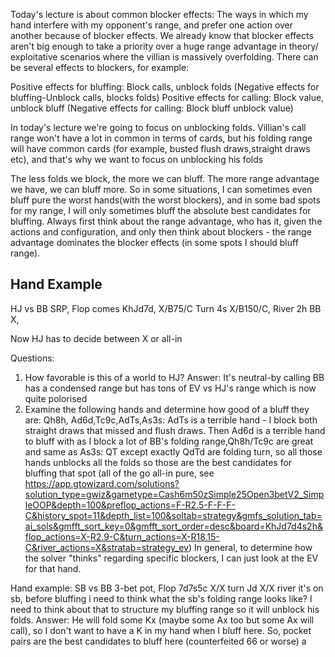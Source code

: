 

Today's lecture is about common blocker effects: 
	The ways in which my hand interfere with my opponent's range, and prefer one action over another because of blocker effects. We already know that blocker effects aren't big enough to take a priority over a huge range advantage in theory/ exploitative scenarios where the villian is massively overfolding.
There can be several effects to blockers, for example:

Positive effects for bluffing: Block calls, unblock folds
(Negative effects for bluffing-Unblock calls, blocks folds)
Positive effects for calling: Block value, unblock bluff
(Negative effects for calling: Block bluff unblock value)

In today's lecture we're going to focus on unblocking folds.
Villian's call range won't have a lot in common in terms of cards, but his folding range will have common cards (for example, busted flush draws,straight draws etc), and that's why we want to focus on unblocking his folds


The less folds we block, the more we can bluff. The more range advantage we have, we can bluff more. So in some situations, I can sometimes even bluff pure the worst hands(with the worst blockers), and in some bad spots for my range, I will only sometimes bluff the absolute best candidates for bluffing. Always first think about the range advantage, who has it, given the actions and configuration, and only then think about blockers - the range advantage dominates the blocker effects (in some spots I should bluff range).


## Hand Example

HJ vs BB SRP,
Flop comes KhJd7d, X/B75/C Turn 4s X/B150/C, River 2h BB X,

Now HJ has to decide between X or all-in

Questions:
1. How favorable is this of a world to HJ? Answer: It's neutral-by calling BB has a condensed range but has tons of EV vs HJ's range which is now quite polorised
2. Examine the following hands and determine how good of a bluff they are: Qh8h, Ad6d,Tc9c,AdTs,As3s: AdTs is a terrible hand  - I block both straight draws that missed and flush draws. Then Ad6d is a terrible hand to bluff with as I block a lot of BB's folding range,Qh8h/Tc9c are great and same as As3s: QT except exactly QdTd are folding turn, so all those hands unblocks all the folds so those are the best candidates for bluffing that spot (all of the go all-in pure, see https://app.gtowizard.com/solutions?solution_type=gwiz&gametype=Cash6m50zSimple25Open3betV2_SimpleOOP&depth=100&preflop_actions=F-R2.5-F-F-F-C&history_spot=11&depth_list=100&soltab=strategy&gmfs_solution_tab=ai_sols&gmfft_sort_key=0&gmfft_sort_order=desc&board=KhJd7d4s2h&flop_actions=X-R2.9-C&turn_actions=X-R18.15-C&river_actions=X&stratab=strategy_ev)
In general, to determine how the solver "thinks" regarding specific blockers, I can just look at the EV for that hand.


Hand example: SB vs BB 3-bet pot,
Flop 7d7s5c X/X turn Jd X/X river it's on sb,
before bluffing i need to think what the sb's folding range looks like? I need to think about that to structure my bluffing range so it will unblock his folds. Answer: He will fold some Kx (maybe some Ax too but some Ax will call), so I don't want to have a K in my hand when I bluff here. So, pocket pairs are the best candidates to bluff here (counterfeited 66 or worse) a




